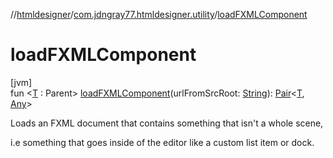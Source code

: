 //[htmldesigner](../../index.md)/[com.jdngray77.htmldesigner.utility](index.md)/[loadFXMLComponent](load-f-x-m-l-component.md)

# loadFXMLComponent

[jvm]\
fun &lt;[T](load-f-x-m-l-component.md) : Parent&gt; [loadFXMLComponent](load-f-x-m-l-component.md)(urlFromSrcRoot: [String](https://kotlinlang.org/api/latest/jvm/stdlib/kotlin/-string/index.html)): [Pair](https://kotlinlang.org/api/latest/jvm/stdlib/kotlin/-pair/index.html)&lt;[T](load-f-x-m-l-component.md), [Any](https://kotlinlang.org/api/latest/jvm/stdlib/kotlin/-any/index.html)&gt;

Loads an FXML document that contains something that isn't a whole scene,

i.e something that goes inside of the editor like a custom list item or dock.
